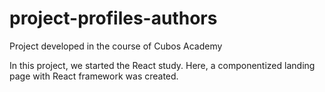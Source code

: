 # project-profiles-authors
Project developed in the course of Cubos Academy

In this project, we started the React study.
Here, a componentized landing page with React framework was created.
